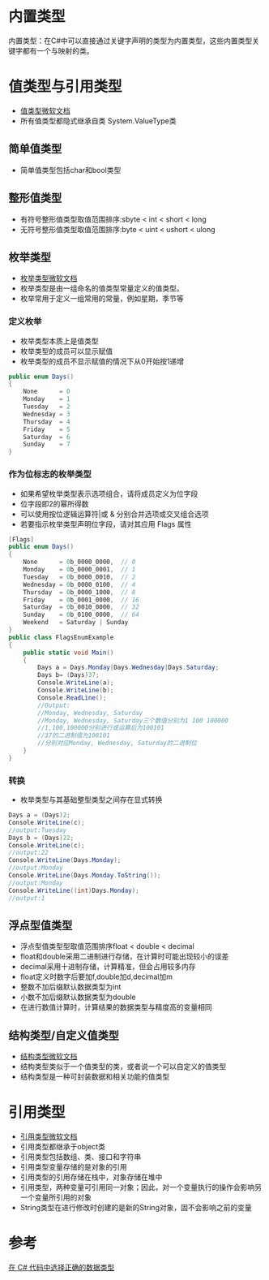 # 内置类型

内置类型：在C#中可以直接通过关键字声明的类型为内置类型，这些内置类型关键字都有一个与映射的类。

# 值类型与引用类型

* [值类型微软文档](https://docs.microsoft.com/zh-cn/dotnet/csharp/language-reference/builtin-types/value-types)
* 所有值类型都隐式继承自类 System.ValueType类

## 简单值类型

* 简单值类型包括char和bool类型

## 整形值类型

* 有符号整形值类型取值范围排序:sbyte < int < short < long
* 无符号整形值类型取值范围排序:byte < uint < ushort < ulong

## 枚举类型

* [枚举类型微软文档](https://docs.microsoft.com/zh-cn/dotnet/csharp/language-reference/builtin-types/enum)
* 枚举类型是由一组命名的值类型常量定义的值类型。
* 枚举常用于定义一组常用的常量，例如星期，季节等

### 定义枚举

* 枚举类型本质上是值类型
* 枚举类型的成员可以显示赋值
* 枚举类型的成员不显示赋值的情况下从0开始按1递增

```csharp
public enum Days()
{
    None      = 0
    Monday    = 1
    Tuesday   = 2
    Wednesday = 3
    Thursday  = 4
    Friday    = 5
    Saturday  = 6
    Sunday    = 7
}
```

### 作为位标志的枚举类型

* 如果希望枚举类型表示选项组合，请将成员定义为位字段
* 位字段即2的幂所得数
* 可以使用按位逻辑运算符|或 & 分别合并选项或交叉组合选项
* 若要指示枚举类型声明位字段，请对其应用 Flags 属性

```csharp
[Flags]
public enum Days()
{
    None      = 0b_0000_0000,  // 0
    Monday    = 0b_0000_0001,  // 1
    Tuesday   = 0b_0000_0010,  // 2
    Wednesday = 0b_0000_0100,  // 4
    Thursday  = 0b_0000_1000,  // 8
    Friday    = 0b_0001_0000,  // 16
    Saturday  = 0b_0010_0000,  // 32
    Sunday    = 0b_0100_0000,  // 64
    Weekend   = Saturday | Sunday
}
public class FlagsEnumExample
{
    public static void Main()
    {
        Days a = Days.Monday|Days.Wednesday|Days.Saturday;
        Days b= (Days)37;
        Console.WriteLine(a);
        Console.WriteLine(b);
        Console.ReadLine();
        //Output:
        //Monday, Wednesday, Saturday
        //Monday, Wednesday, Saturday三个数值分别为1 100 100000
        //1,100,100000分别进行或运算后为100101
        //37的二进制值为100101
        //分别对应Monday, Wednesday, Saturday的二进制位
    }
}
```

### 转换

* 枚举类型与其基础整型类型之间存在显式转换

```csharp
Days a = (Days)2;
Console.WriteLine(c);
//output:Tuesday
Days b = (Days)22;
Console.WriteLine(c);
//output:22
Console.WriteLine(Days.Monday);
//output:Monday
Console.WriteLine(Days.Monday.ToString());
//output:Monday
Console.WriteLine((int)Days.Monday);
//output:1
```

## 浮点型值类型

* 浮点型值类型型取值范围排序float < double < decimal
* float和double采用二进制进行存储，在计算时可能出现较小的误差
* decimal采用十进制存储，计算精准，但会占用较多内存
* float定义时数字后要加f,double加d,decimal加m
* 整数不加后缀默认数据类型为int
* 小数不加后缀默认数据类型为double
* 在进行数值计算时，计算结果的数据类型与精度高的变量相同

## 结构类型/自定义值类型

* [结构类型微软文档](https://docs.microsoft.com/zh-cn/dotnet/csharp/language-reference/builtin-types/struct)
* 结构类型类似于一个值类型的类，或者说一个可以自定义的值类型
* 结构类型是一种可封装数据和相关功能的值类型

# 引用类型

* [引用类型微软文档](https://docs.microsoft.com/zh-cn/dotnet/csharp/language-reference/keywords/reference-types)
* 引用类型都继承于object类
* 引用类型包括数组、类、接口和字符串
* 引用类型变量存储的是对象的引用
* 引用类型的引用存储在栈中，对象存储在堆中
* 引用类型，两种变量可引用同一对象；因此，对一个变量执行的操作会影响另一个变量所引用的对象
* String类型在进行修改时创建的是新的String对象，固不会影响之前的变量

# 参考

[在 C# 代码中选择正确的数据类型](https://docs.microsoft.com/zh-cn/learn/modules/csharp-choose-data-type/)